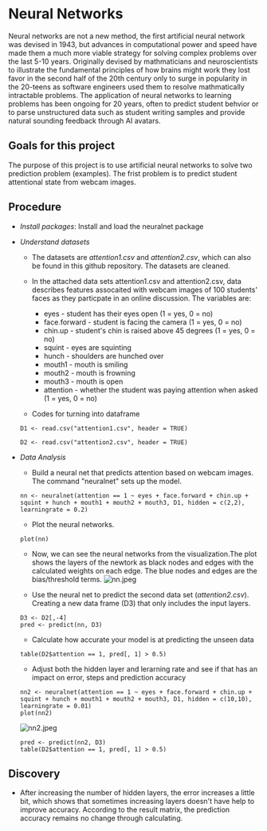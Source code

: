 # Neural Networks

Neural networks are not a new method, the first artificial neural network was devised in 1943, but advances in computational power and speed have made them a much more viable strategy for solving complex problems over the last 5-10 years. Originally devised by mathmaticians and neuroscientists to illustrate the fundamental principles of how brains might work they lost favor in the second half of the 20th century only to surge in popularity in the 20-teens as software engineers used them to resolve mathmatically intractable problems. The application of neural networks to learning problems has been ongoing for 20 years, often to predict student behvior or to parse unstructured data such as student writing samples and provide natural sounding feedback through AI avatars.

## Goals for this project
The purpose of this project is to use artificial neural networks to solve two prediction problem (examples). The frist problem is to predict student attentional state from webcam images. 

## Procedure
* *Install packages*: Install and load the neuralnet package

* *Understand datasets*
  - The datasets are *attention1.csv* and *attention2.csv*, which can also be found in this github repository. The datasets are cleaned. 

  - In the attached data sets attention1.csv and attention2.csv, data describes features assocaited with webcam images of 100 students' faces as they particpate in an online discussion. The variables are:
    - eyes - student has their eyes open (1 = yes, 0 = no)
    - face.forward - student is facing the camera (1 = yes, 0 = no)
    - chin.up - student's chin is raised above 45 degrees (1 = yes, 0 = no)
    - squint - eyes are squinting
    - hunch - shoulders are hunched over
    - mouth1 - mouth is smiling
    - mouth2 - mouth is frowning
    - mouth3 - mouth is open
    - attention - whether the student was paying attention when asked (1 = yes, 0 = no)

  - Codes for turning into dataframe
  ```
  D1 <- read.csv("attention1.csv", header = TRUE)
  
  D2 <- read.csv("attention2.csv", header = TRUE)
  ```

* *Data Analysis*
  - Build a neural net that predicts attention based on webcam images. The command "neuralnet" sets up the model. 
  ```
  nn <- neuralnet(attention == 1 ~ eyes + face.forward + chin.up + squint + hunch + mouth1 + mouth2 + mouth3, D1, hidden = c(2,2), learningrate = 0.2)
  ```
  - Plot the neural networks.
  ```
  plot(nn)
  ```
  - Now, we can see the neural networks from the visualization.The plot shows the layers of the newtork as black nodes and edges with the calculated weights on each edge. The blue nodes and edges are the bias/threshold terms.
  ![nn.jpeg](https://i.loli.net/2021/06/13/GXi7SPej3vrIlBC.png)
  
  - Use the neural net to predict the second data set (*attention2.csv*). Creating a new data frame (D3) that only includes the input layers.
  ```
  D3 <- D2[,-4]
  pred <- predict(nn, D3)
  ```
  - Calculate how accurate your model is at predicting the unseen data
  ```
  table(D2$attention == 1, pred[, 1] > 0.5)
  ```

  - Adjust both the hidden layer and lerarning rate and see if that has an impact on error, steps and prediction accuracy
  ```
  nn2 <- neuralnet(attention == 1 ~ eyes + face.forward + chin.up + squint + hunch + mouth1 + mouth2 + mouth3, D1, hidden = c(10,10), learningrate = 0.01)
  plot(nn2)
  ```
  
  ![nn2.jpeg](https://i.loli.net/2021/06/13/1KPexraz73GySkn.png)
  
  ```   
  pred <- predict(nn2, D3)
  table(D2$attention == 1, pred[, 1] > 0.5)
  ```

## Discovery
  - After increasing the number of hidden layers, the error increases a little bit, which shows that sometimes increasing layers doesn't have help to improve accuracy. According to the result matrix, the prediction accuracy remains no change through calculating. 
  
  
  